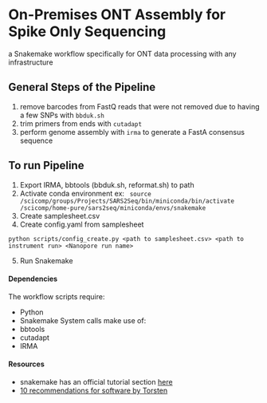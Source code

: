 # On-Premises ONT Assembly for Spike Only Sequencing
a
Snakemake workflow specifically for ONT data processing with any infrastructure


## General Steps of the Pipeline
1. remove barcodes from FastQ reads that were not removed due to having a few SNPs with `bbduk.sh`
2. trim primers from ends with `cutadapt`
3. perform genome assembly with `irma` to generate a FastA consensus sequence



## To run Pipeline
1. Export IRMA, bbtools (bbduk.sh, reformat.sh) to path
2. Activate conda environment
ex: 
` source /scicomp/groups/Projects/SARS2Seq/bin/miniconda/bin/activate /scicomp/home-pure/sars2seq/miniconda/envs/snakemake`
3. Create samplesheet.csv
4. Create config.yaml from samplesheet

` python scripts/config_create.py <path to samplesheet.csv> <path to instrument run> <Nanopore run name> `

5. Run Snakemake


#### Dependencies
The workflow scripts require:
- Python
- Snakemake
System calls make use of:
- bbtools
- cutadapt
- IRMA


#### Resources
- snakemake has an official tutorial section [here](https://snakemake.readthedocs.io/en/stable/tutorial/tutorial.html#tutorial)
- [10 recommendations for software by Torsten](https://gigascience.biomedcentral.com/articles/10.1186/2047-217X-2-15)
